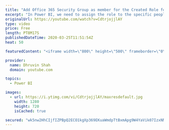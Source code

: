 ```yaml
---
title: "Add Office 365 Security Group as member for the Created Role for Row Level Security"
excerpt: "In Power BI, we need to assign the role to the specific people if we have applied Row Level Security in our report.  Sometimes it’s a very tedious process to add all the users one by one to the specific role. Now, to overcome this situation, here is a tip you can use for your RLS report.  You can create"
originalUrl: https://youtube.com/watch?v=CdtrjojjlAY
type: video
price: Free
length: PT8M17S
publishedDateTime: 2020-03-25T11:51:54Z
heat: 50

featuredContent: "<iframe width=\"800\" height=\"500\" frameborder=\"0\" src=\"https://www.youtube.com/embed/CdtrjojjlAY\" allow=\"accelerometer; autoplay; encrypted-media; gyroscope; picture-in-picture\" allowfullscreen></iframe>"

provider:
  name: Dhruvin Shah
  domain: youtube.com

topics:
  - Power BI

images:
  - url: https://i.ytimg.com/vi/CdtrjojjlAY/maxresdefault.jpg
    width: 1280
    height: 720
    isCached: true

secured: "wk5nw2HhCIjfIZPBpQ2ECO1kgXp369EKuaWmdpTtBxmApg9W4YaVik07IzxNNYgJqbSlW1ZJO7BzPyIHgWRPoqhzwKkS0iRTQthf4upkZfUGZ9lGiPTELJKBwGuH25jQv6XN4wfYxMJDpljDJMYTdFDOfWSLjXTp92R14xcJq3tiptSmkC1kXrienCnij47uRpwr2b90pR5V1Qfp5CDt4UTILYgoosB2d48SPOoQu0HiV6V5kK1IHsbOzi0vPH1f6hu3Uc64NOaDl+s1HSJA2ayBl2P8ekqMZ26e4h33u4lGDDFNXekkVLYD7oNY6gt5gW/L9m1l7zWWCEdln9yzjjOQY5OBq+S9QyPHJFfHwJs1xIS5efziGipnSyYyqYbacob+yXKrh1lOD77JnhepupU8HmOapPxmNQP36O94shs=;2MHe18MAQBlFhO7EKYHw/w=="
---
```


